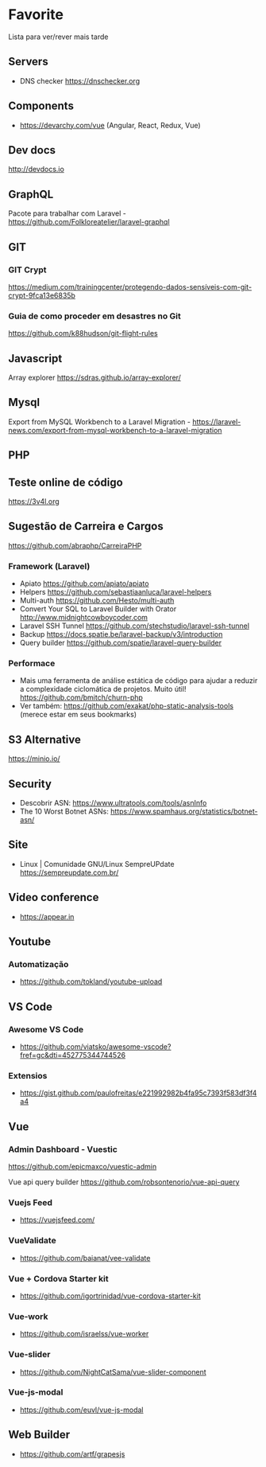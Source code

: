 # Favorite
Lista para ver/rever mais tarde

## Servers
 - DNS checker https://dnschecker.org

## Components
 - https://devarchy.com/vue (Angular, React, Redux, Vue)
 
## Dev docs
http://devdocs.io

## GraphQL
 Pacote para trabalhar com Laravel - https://github.com/Folkloreatelier/laravel-graphql

## GIT
### GIT Crypt
https://medium.com/trainingcenter/protegendo-dados-sensíveis-com-git-crypt-9fca13e6835b
### Guia de como proceder em desastres no Git
https://github.com/k88hudson/git-flight-rules

## Javascript
 Array explorer https://sdras.github.io/array-explorer/

## Mysql
Export from MySQL Workbench to a Laravel Migration - https://laravel-news.com/export-from-mysql-workbench-to-a-laravel-migration

## PHP
## Teste online de código
https://3v4l.org

## Sugestão de Carreira e Cargos
https://github.com/abraphp/CarreiraPHP

### Framework (Laravel)
- Apiato
    https://github.com/apiato/apiato
- Helpers
    https://github.com/sebastiaanluca/laravel-helpers
- Multi-auth
    https://github.com/Hesto/multi-auth
- Convert Your SQL to Laravel Builder with Orator
    http://www.midnightcowboycoder.com
- Laravel SSH Tunnel
    https://github.com/stechstudio/laravel-ssh-tunnel
- Backup
    https://docs.spatie.be/laravel-backup/v3/introduction
- Query builder
    https://github.com/spatie/laravel-query-builder

### Performace
- Mais uma ferramenta de análise estática de código para ajudar a reduzir a complexidade ciclomática de projetos. Muito útil!
https://github.com/bmitch/churn-php
 - Ver também: https://github.com/exakat/php-static-analysis-tools (merece estar em seus bookmarks)

## S3 Alternative
https://minio.io/

## Security
- Descobrir ASN: https://www.ultratools.com/tools/asnInfo
- The 10 Worst Botnet ASNs: https://www.spamhaus.org/statistics/botnet-asn/

## Site
- Linux | Comunidade GNU/Linux SempreUPdate
      https://sempreupdate.com.br/

## Video conference
- https://appear.in

## Youtube
### Automatização
- https://github.com/tokland/youtube-upload

## VS Code
###  Awesome VS Code
- https://github.com/viatsko/awesome-vscode?fref=gc&dti=452775344744526

### Extensios
- https://gist.github.com/paulofreitas/e221992982b4fa95c7393f583df3f4a4

## Vue
### Admin Dashboard - Vuestic
https://github.com/epicmaxco/vuestic-admin

Vue api query builder
https://github.com/robsontenorio/vue-api-query

### Vuejs Feed
- https://vuejsfeed.com/

### VueValidate
- https://github.com/baianat/vee-validate

### Vue + Cordova Starter kit
- https://github.com/igortrinidad/vue-cordova-starter-kit

### Vue-work
 - https://github.com/israelss/vue-worker

### Vue-slider
 - https://github.com/NightCatSama/vue-slider-component

### Vue-js-modal
- https://github.com/euvl/vue-js-modal

## Web Builder
- https://github.com/artf/grapesjs


